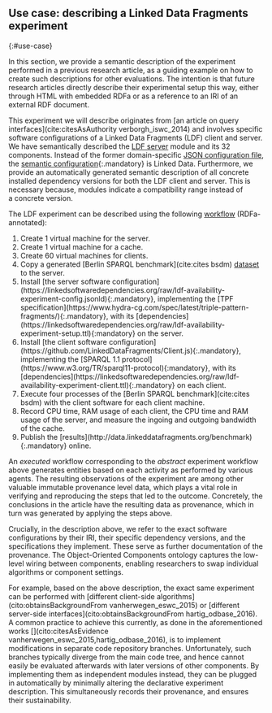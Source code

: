 ## Use case: describing a Linked Data Fragments experiment
{:#use-case}

In this section, we provide a semantic description
of the experiment performed in a previous research article,
as a guiding example
on how to create such descriptions for other evaluations.
The intention is that future research articles
directly describe their experimental setup this way,
either through HTML with embedded RDFa
or as a reference to an IRI of an external RDF document.

This experiment we will describe
originates from [an article on query interfaces](cite:citesAsAuthority verborgh_iswc_2014)
and involves specific software configurations
of a Linked Data Fragments (LDF) client and server.
We have semantically described the [LDF server](https://github.com/LinkedDataFragments/Server.js/tree/feature-lsd) module and its 32 components.
Instead of the former domain-specific [JSON configuration file](https://github.com/LinkedDataFragments/Server.js/blob/master/config/config-example.json),
the [semantic configuration](https://github.com/LinkedDataFragments/Server.js/blob/feature-lsd/config/config-example.json){:.mandatory} is Linked Data.
Furthermore, we provide an automatically generated semantic description
of all concrete installed dependency versions
for both the LDF client and server.
This is necessary because,
modules indicate a compatibility range
instead of a concrete version.

The LDF experiment can be described using the following <a about="#ldf-2014-qdwha-experiment-workflow" content="LDF 2014 experiment workflow" href="#ldf-2014-qdwha-experiment-workflow" property="rdfs:label" rel="cc:license" resource="https://creativecommons.org/licenses/by/4.0/">workflow</a> (RDFa-annotated):

<ol id="ldf-2014-qdwha-experiment-workflow" property="schema:hasPart" resource="#ldf-2014-qdwha-experiment-workflow" typeof="opmw:WorkflowTemplate" markdown="1">
<li id="ldf-2014-qdwha-experiment-create-vm-for-server" about="#ldf-2014-qdwha-experiment-create-vm-for-server" typeof="opmw:WorkflowTemplateProcess" rel="opmw:isStepOfTemplate" resource="#ldf-2014-qdwha-experiment-workflow" property="rdfs:label">Create 1 virtual machine for the server.</li>
<li id="ldf-2014-qdwha-experiment-create-vm-for-cache" about="#ldf-2014-qdwha-experiment-create-for-cache" typeof="opmw:WorkflowTemplateProcess" rel="opmw:isStepOfTemplate" resource="#ldf-2014-qdwha-experiment-workflow" property="rdfs:label">Create 1 virtual machine for a cache.</li>
<li id="ldf-2014-qdwha-experiment-create-60-vm-for-clients" about="#ldf-2014-qdwha-experiment-create-60-vm-for-clients" typeof="opmw:WorkflowTemplateProcess" rel="opmw:isStepOfTemplate" resource="#ldf-2014-qdwha-experiment-workflow" property="rdfs:label">Create 60 virtual machines for clients.</li>
<li id="ldf-2014-qdwha-experiment-copy-generated-bsbm-dataset-to-server" about="#ldf-2014-qdwha-experiment-copy-generated-bsbm-dataset-to-server" typeof="opmw:WorkflowTemplateProcess" rel="opmw:isStepOfTemplate" resource="#ldf-2014-qdwha-experiment-workflow" property="rdfs:label">Copy a generated [Berlin SPARQL benchmark](cite:cites bsdm) <a href="http://wifo5-03.informatik.uni-mannheim.de/bizer/berlinsparqlbenchmark/spec/Dataset/index.html">dataset</a> to the server.</li>
<li id="ldf-2014-qdwha-experiment-install-server-software-config-with-tpf-spec" about="#ldf-2014-qdwha-experiment-install-server-software-config-with-tpf-spec" typeof="opmw:WorkflowTemplateProcess" rel="opmw:isStepOfTemplate" resource="#ldf-2014-qdwha-experiment-workflow" property="rdfs:label" markdown="1">Install [the server software configuration](https://linkedsoftwaredependencies.org/raw/ldf-availability-experiment-config.jsonld){:.mandatory}, implementing the [TPF specification](https://www.hydra-cg.com/spec/latest/triple-pattern-fragments/){:.mandatory}, with its [dependencies](https://linkedsoftwaredependencies.org/raw/ldf-availability-experiment-setup.ttl){:mandatory} on the server.
</li>
<li id="ldf-2014-qdwha-experiment-install-client-software-config-with-sparql" about="#ldf-2014-qdwha-experiment-client-software-config-with-sparql" typeof="opmw:WorkflowTemplateProcess" rel="opmw:isStepOfTemplate" resource="#ldf-2014-qdwha-experiment-workflow" property="rdfs:label" markdown="1">Install [the client software configuration](https://github.com/LinkedDataFragments/Client.js){:.mandatory}, implementing the [SPARQL 1.1 protocol](https://www.w3.org/TR/sparql11-protocol){:mandatory}, with its [dependencies](https://linkedsoftwaredependencies.org/raw/ldf-availability-experiment-client.ttl){:.mandatory} on each client.
</li>
<li id="ldf-2014-qdwha-experiment-execute-bsbm-per-client" about="#ldf-2014-qdwha-experiment-bsbm-per-client" typeof="opmw:WorkflowTemplateProcess" rel="opmw:isStepOfTemplate" resource="#ldf-2014-qdwha-experiment-workflow" property="rdfs:label">Execute four processes of the [Berlin SPARQL benchmark](cite:cites bsdm) with the client software for each client machine.</li>
<li id="ldf-2014-qdwha-experiment-record-cpu-ram-client-server-io-cache" about="#ldf-2014-qdwha-experiment-record-cpu-ram-client-server-io-cache" typeof="opmw:WorkflowTemplateProcess" rel="opmw:isStepOfTemplate" resource="#ldf-2014-qdwha-experiment-workflow" property="rdfs:label">Record CPU time, RAM usage of each client, the CPU time and RAM usage of the server, and measure the ingoing and outgoing bandwidth of the cache.</li>
<li id="ldf-2014-qdwha-experiment-publish-results" about="#ldf-2014-qdwha-experiment-publish-results" typeof="opmw:WorkflowTemplateProcess" rel="opmw:isStepOfTemplate" resource="#ldf-2014-qdwha-experiment-workflow" property="rdfs:label" markdown="1">Publish the [results](http://data.linkeddatafragments.org/benchmark){:.mandatory} online.
</li>
</ol>

An *executed* workflow corresponding to the *abstract* experiment workflow above
generates entities based on each activity as performed by various agents.
The resulting observations of the experiment are
among other valuable immutable provenance level data, which plays a vital role in
verifying and reproducing the steps that led to the outcome.
Concretely, the conclusions in the article
have the resulting data as provenance,
which in turn was generated by applying the steps above.

Crucially, in the description above,
we refer to the exact software configurations by their IRI,
their specific dependency versions,
and the specifications they implement.
These serve as further documentation of the provenance.
The Object-Oriented Components ontology
captures the low-level wiring between components,
enabling researchers to swap individual algorithms
or component settings.

For example, based on the above description,
the exact same experiment can be performed
with [different client-side algorithms](cito:obtainsBackgroundFrom vanherwegen_eswc_2015)
or [different server-side interfaces](cito:obtainsBackgroundFrom hartig_odbase_2016).
A common practice to achieve this currently,
as done in the aforementioned works [](cito:citesAsEvidence vanherwegen_eswc_2015,hartig_odbase_2016),
is to implement modifications in separate code repository branches.
Unfortunately,
such branches typically diverge from the main code tree,
and hence cannot easily be evaluated afterwards
with later versions of other components.
By implementing them as independent modules instead,
they can be plugged in automatically
by minimally altering the declarative experiment description.
This simultaneously records their provenance,
and ensures their sustainability.
